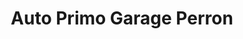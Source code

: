 ---
title: "Auto Primo Garage Perron"
url: /paray-le-monial/auto-primo-garage-perron/
shop: réparation de voitures
---